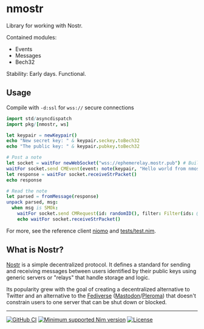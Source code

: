 # nmostr

Library for working with Nostr.

Contained modules:
* Events
* Messages
* Bech32

Stability: Early days. Functional.

Usage
---

Compile with `-d:ssl` for `wss://` secure connections
```nim
import std/asyncdispatch
import pkg/[nmostr, ws]

let keypair = newKeypair()
echo "New secret key: " & keypair.seckey.toBech32
echo "The public key: " & keypair.pubkey.toBech32

# Post a note
let socket = waitFor newWebSocket("wss://ephemerelay.mostr.pub") # Build -d:ssl
waitFor socket.send CMEvent(event: note(keypair, "Hello world from nmostr!")).toJson
let response = waitFor socket.receiveStrPacket()
echo response

# Read the note
let parsed = fromMessage(response)
unpack parsed, msg:
  when msg is SMOk:
    waitFor socket.send CMRequest(id: randomID(), filter: Filter(ids: @[msg.id])).toJson
    echo waitFor socket.receiveStrPacket()
```

For more, see the reference client [niomo](https://github.com/Gruruya/niomo) and [tests/test.nim](tests/test.nim).

What is Nostr?
---
[Nostr](https://nostr.com) is a simple decentralized protocol. It defines a standard for sending and receiving messages between users identified by their public keys using generic servers or "relays" that handle storage and logic.

Its popularity grew with the goal of creating a decentralized alternative to Twitter and an alternative to the [Fediverse](https://www.fediverse.to) ([Mastodon](https://joinmastodon.org)/[Pleroma](https://pleroma.social)) that doesn't constrain users to one server that can be shut down or blocked.

---
[![GitHub CI](../../actions/workflows/build.yml/badge.svg?branch=master)](../../actions/workflows/build.yml)
[![Minimum supported Nim version](https://img.shields.io/badge/Nim-1.9.1+-informational?logo=Nim&labelColor=232733&color=F3D400)](https://nim-lang.org)
[![License](https://img.shields.io/github/license/Gruruya/nmostr?logo=GNU&logoColor=000000&labelColor=FFFFFF&color=663366)](LICENSE.md)
